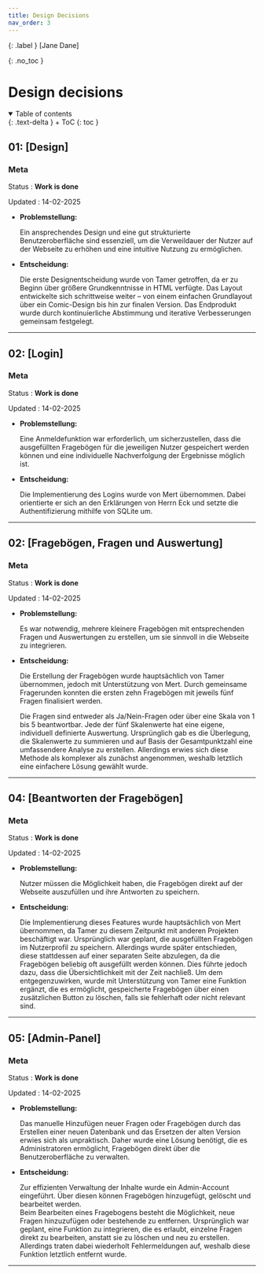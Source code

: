 ```yaml
---
title: Design Decisions
nav_order: 3
---
```


{: .label }
[Jane Dane]

{: .no_toc }
# Design decisions

<details open markdown="block">
{: .text-delta }
<summary>Table of contents</summary>
+ ToC
{: toc }
</details>

## 01: [Design]

### Meta

Status
: **Work is done**

Updated
: 14-02-2025

- **Problemstellung:**  

  Ein ansprechendes Design und eine gut strukturierte Benutzeroberfläche sind essenziell, um die Verweildauer der Nutzer auf der Webseite zu erhöhen und eine intuitive Nutzung zu ermöglichen.


- **Entscheidung:**  

  Die erste Designentscheidung wurde von Tamer getroffen, da er zu Beginn über größere Grundkenntnisse in HTML verfügte. Das Layout entwickelte sich schrittweise weiter – von einem einfachen Grundlayout über ein Comic-Design bis hin zur finalen Version. Das Endprodukt wurde durch kontinuierliche Abstimmung und iterative Verbesserungen gemeinsam festgelegt.

---

## 02: [Login]

### Meta

Status
: **Work is done**

Updated
: 14-02-2025

- **Problemstellung:** 

  Eine Anmeldefunktion war erforderlich, um sicherzustellen, dass die ausgefüllten Fragebögen für die jeweiligen Nutzer gespeichert werden können und eine individuelle Nachverfolgung der Ergebnisse möglich ist.


- **Entscheidung:**  

  Die Implementierung des Logins wurde von Mert übernommen. Dabei orientierte er sich an den Erklärungen von Herrn Eck und setzte die Authentifizierung mithilfe von SQLite um.

---

## 02: [Fragebögen, Fragen und Auswertung]

### Meta

Status
: **Work is done**

Updated
: 14-02-2025

- **Problemstellung:**  

  Es war notwendig, mehrere kleinere Fragebögen mit entsprechenden Fragen und Auswertungen zu erstellen, um sie sinnvoll in die Webseite zu integrieren.


- **Entscheidung:**  

  Die Erstellung der Fragebögen wurde hauptsächlich von Tamer übernommen, jedoch mit Unterstützung von Mert. Durch gemeinsame Fragerunden konnten die ersten zehn Fragebögen mit jeweils fünf Fragen finalisiert werden.  
  
  Die Fragen sind entweder als Ja/Nein-Fragen oder über eine Skala von 1 bis 5 beantwortbar. Jede der fünf Skalenwerte hat eine eigene, individuell definierte Auswertung. Ursprünglich gab es die Überlegung, die Skalenwerte zu summieren und auf Basis der Gesamtpunktzahl eine umfassendere Analyse zu erstellen. Allerdings erwies sich diese Methode als komplexer als zunächst angenommen, weshalb letztlich eine einfachere Lösung gewählt wurde.

---

## 04: [Beantworten der Fragebögen]

### Meta

Status
: **Work is done**

Updated
: 14-02-2025

- **Problemstellung:**  

  Nutzer müssen die Möglichkeit haben, die Fragebögen direkt auf der Webseite auszufüllen und ihre Antworten zu speichern.

- **Entscheidung:**  

  Die Implementierung dieses Features wurde hauptsächlich von Mert übernommen, da Tamer zu diesem Zeitpunkt mit anderen Projekten beschäftigt war. Ursprünglich war geplant, die ausgefüllten Fragebögen im Nutzerprofil zu speichern. Allerdings wurde später entschieden, diese stattdessen auf einer separaten Seite abzulegen, da die Fragebögen beliebig oft ausgefüllt werden können. Dies führte jedoch dazu, dass die Übersichtlichkeit mit der Zeit nachließ. Um dem entgegenzuwirken, wurde mit Unterstützung von Tamer eine Funktion ergänzt, die es ermöglicht, gespeicherte Fragebögen über einen zusätzlichen Button zu löschen, falls sie fehlerhaft oder nicht relevant sind.

---

## 05: [Admin-Panel]

### Meta

Status
: **Work is done**

Updated
: 14-02-2025

- **Problemstellung:**  

  Das manuelle Hinzufügen neuer Fragen oder Fragebögen durch das Erstellen einer neuen Datenbank und das Ersetzen der alten Version erwies sich als unpraktisch. Daher wurde eine Lösung benötigt, die es Administratoren ermöglicht, Fragebögen direkt über die Benutzeroberfläche zu verwalten.


- **Entscheidung:**  

  Zur effizienten Verwaltung der Inhalte wurde ein Admin-Account eingeführt. Über diesen können Fragebögen hinzugefügt, gelöscht und bearbeitet werden.  
  Beim Bearbeiten eines Fragebogens besteht die Möglichkeit, neue Fragen hinzuzufügen oder bestehende zu entfernen. Ursprünglich war geplant, eine Funktion zu integrieren, die es erlaubt, einzelne Fragen direkt zu bearbeiten, anstatt sie zu löschen und neu zu erstellen. Allerdings traten dabei wiederholt Fehlermeldungen auf, weshalb diese Funktion letztlich entfernt wurde.

---
